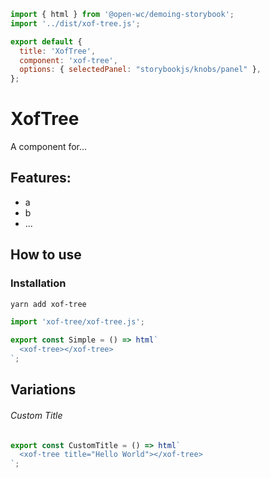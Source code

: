 ```js script
import { html } from '@open-wc/demoing-storybook';
import '../dist/xof-tree.js';

export default {
  title: 'XofTree',
  component: 'xof-tree',
  options: { selectedPanel: "storybookjs/knobs/panel" },
};
```

# XofTree

A component for...

## Features:

- a
- b
- ...

## How to use

### Installation

```bash
yarn add xof-tree
```

```js
import 'xof-tree/xof-tree.js';
```

```js preview-story
export const Simple = () => html`
  <xof-tree></xof-tree>
`;
```

## Variations

###### Custom Title

```js preview-story
export const CustomTitle = () => html`
  <xof-tree title="Hello World"></xof-tree>
`;
```

